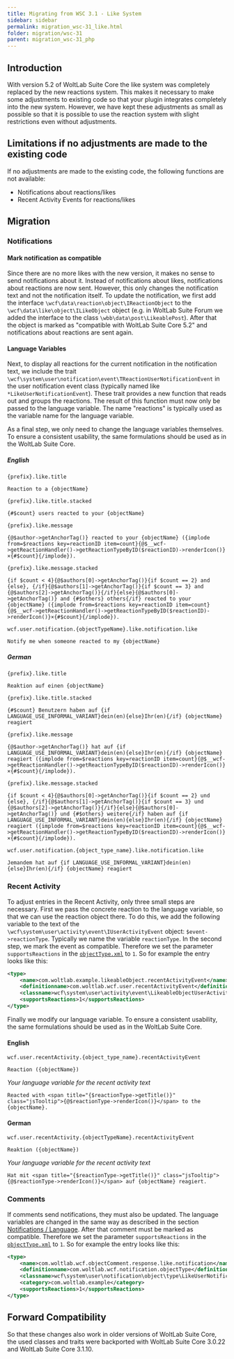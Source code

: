 ```yaml
---
title: Migrating from WSC 3.1 - Like System
sidebar: sidebar
permalink: migration_wsc-31_like.html
folder: migration/wsc-31
parent: migration_wsc-31_php
---
```


## Introduction

With version 5.2 of WoltLab Suite Core the like system was completely replaced by the new reactions system. This makes it necessary to make some adjustments to existing code so that your plugin integrates completely into the new system. However, we have kept these adjustments as small as possible so that it is possible to use the reaction system with slight restrictions even without adjustments. 

## Limitations if no adjustments are made to the existing code

If no adjustments are made to the existing code, the following functions are not available: 
* Notifications about reactions/likes
* Recent Activity Events for reactions/likes

## Migration
### Notifications
#### Mark notification as compatible 
Since there are no more likes with the new version, it makes no sense to send notifications about it. Instead of notifications about likes, notifications about reactions are now sent. However, this only changes the notification text and not the notification itself. To update the notification, we first add the interface `\wcf\data\reaction\object\IReactionObject` to the `\wcf\data\like\object\ILikeObject` object (e.g. in WoltLab Suite Forum we added the interface to the class `\wbb\data\post\LikeablePost`). After that the object is marked as "compatible with WoltLab Suite Core 5.2" and notifications about reactions are sent again. 

#### Language Variables
Next, to display all reactions for the current notification in the notification text, we include the trait `\wcf\system\user\notification\event\TReactionUserNotificationEvent` in the user notification event class (typically named like `*LikeUserNotificationEvent`). These trait provides a new function that reads out and groups the reactions. The result of this function must now only be passed to the language variable. The name "reactions" is typically used as the variable name for the language variable. 

As a final step, we only need to change the language variables themselves. To ensure a consistent usability, the same formulations should be used as in the WoltLab Suite Core. 

##### English

`{prefix}.like.title`
```
Reaction to a {objectName}
```

`{prefix}.like.title.stacked`

```
{#$count} users reacted to your {objectName}
```

`{prefix}.like.message`
```
{@$author->getAnchorTag()} reacted to your {objectName} ({implode from=$reactions key=reactionID item=count}{@$__wcf->getReactionHandler()->getReactionTypeByID($reactionID)->renderIcon()}×{#$count}{/implode}).
```

`{prefix}.like.message.stacked`

```
{if $count < 4}{@$authors[0]->getAnchorTag()}{if $count == 2} and {else}, {/if}{@$authors[1]->getAnchorTag()}{if $count == 3} and {@$authors[2]->getAnchorTag()}{/if}{else}{@$authors[0]->getAnchorTag()} and {#$others} others{/if} reacted to your {objectName} ({implode from=$reactions key=reactionID item=count}{@$__wcf->getReactionHandler()->getReactionTypeByID($reactionID)->renderIcon()}×{#$count}{/implode}).
```

`wcf.user.notification.{objectTypeName}.like.notification.like`
```
Notify me when someone reacted to my {objectName}
```

##### German

`{prefix}.like.title`
```
Reaktion auf einen {objectName}
```

`{prefix}.like.title.stacked`

```
{#$count} Benutzern haben auf {if LANGUAGE_USE_INFORMAL_VARIANT}dein(en){else}Ihr(en){/if} {objectName} reagiert
```

`{prefix}.like.message`
```
{@$author->getAnchorTag()} hat auf {if LANGUAGE_USE_INFORMAL_VARIANT}dein(en){else}Ihr(en){/if} {objectName} reagiert ({implode from=$reactions key=reactionID item=count}{@$__wcf->getReactionHandler()->getReactionTypeByID($reactionID)->renderIcon()}×{#$count}{/implode}).
```

`{prefix}.like.message.stacked`

```
{if $count < 4}{@$authors[0]->getAnchorTag()}{if $count == 2} und {else}, {/if}{@$authors[1]->getAnchorTag()}{if $count == 3} und {@$authors[2]->getAnchorTag()}{/if}{else}{@$authors[0]->getAnchorTag()} und {#$others} weitere{/if} haben auf {if LANGUAGE_USE_INFORMAL_VARIANT}dein(en){else}Ihr(en){/if} {objectName} reagiert ({implode from=$reactions key=reactionID item=count}{@$__wcf->getReactionHandler()->getReactionTypeByID($reactionID)->renderIcon()}×{#$count}{/implode}).
```

`wcf.user.notification.{object_type_name}.like.notification.like`
```
Jemandem hat auf {if LANGUAGE_USE_INFORMAL_VARIANT}dein(en){else}Ihr(en){/if} {objectName} reagiert
```

### Recent Activity 

To adjust entries in the Recent Activity, only three small steps are necessary. First we pass the concrete reaction to the language variable, so that we can use the reaction object there. To do this, we add the following variable to the text of the `\wcf\system\user\activity\event\IUserActivityEvent` object: `$event->reactionType`. Typically we name the variable `reactionType`. In the second step, we mark the event as compatible. Therefore we set the parameter `supportsReactions` in the [`objectType.xml`](package_pip_object-type.md) to `1`. So for example the entry looks like this:
 
```xml
<type>
	<name>com.woltlab.example.likeableObject.recentActivityEvent</name>
	<definitionname>com.woltlab.wcf.user.recentActivityEvent</definitionname>
	<classname>wcf\system\user\activity\event\LikeableObjectUserActivityEvent</classname>
	<supportsReactions>1</supportsReactions>
</type>
```

Finally we modify our language variable. To ensure a consistent usability, the same formulations should be used as in the WoltLab Suite Core.

#### English
`wcf.user.recentActivity.{object_type_name}.recentActivityEvent`
```
Reaction ({objectName})
```

_Your language variable for the recent activity text_
```
Reacted with <span title="{$reactionType->getTitle()}" class="jsTooltip">{@$reactionType->renderIcon()}</span> to the {objectName}.
```

#### German
`wcf.user.recentActivity.{objectTypeName}.recentActivityEvent`
```
Reaktion ({objectName})
```

_Your language variable for the recent activity text_
```
Hat mit <span title="{$reactionType->getTitle()}" class="jsTooltip">{@$reactionType->renderIcon()}</span> auf {objectName} reagiert.
```

### Comments
If comments send notifications, they must also be updated. The language variables are changed in the same way as described in the section [Notifications / Language](migration_wsc-31_like.md#Language-Variables). After that comment must be marked as compatible. Therefore we set the parameter `supportsReactions` in the [`objectType.xml`](package_pip_object-type.md) to `1`. So for example the entry looks like this: 

```xml
<type>
	<name>com.woltlab.wcf.objectComment.response.like.notification</name>
	<definitionname>com.woltlab.wcf.notification.objectType</definitionname>
	<classname>wcf\system\user\notification\object\type\LikeUserNotificationObjectType</classname>
	<category>com.woltlab.example</category>
	<supportsReactions>1</supportsReactions>
</type>
```

## Forward Compatibility 

So that these changes also work in older versions of WoltLab Suite Core, the used classes and traits were backported with WoltLab Suite Core 3.0.22 and WoltLab Suite Core 3.1.10.
